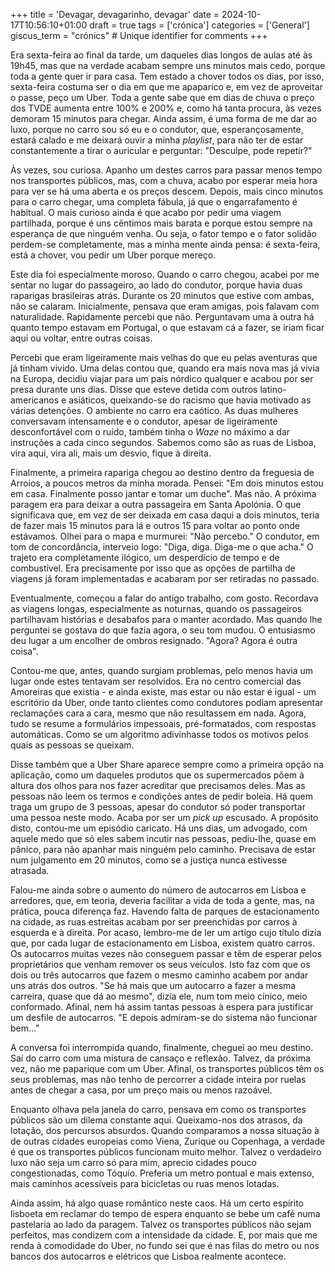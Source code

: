 +++
title = 'Devagar, devagarinho, devagar'
date = 2024-10-17T10:56:10+01:00
draft = true
tags = ['crónica']
categories = ['General']
giscus_term = "crónics"  # Unique identifier for comments
+++

Era sexta-feira ao final da tarde, um daqueles dias longos de aulas até às 19h45, mas que na verdade acabam sempre uns minutos mais cedo, porque toda a gente quer ir para casa. Tem estado a chover todos os dias, por isso, sexta-feira costuma ser o dia em que me apaparico e, em vez de aproveitar o passe, peço um Uber. Toda a gente sabe que em dias de chuva o preço dos TVDE aumenta entre 100% e 200% e, como há tanta procura, às vezes demoram 15 minutos para chegar. Ainda assim, é uma forma de me dar ao luxo, porque no carro sou só eu e o condutor, que, esperançosamente, estará calado e me deixará ouvir a minha *playlist*, para não ter de estar constantemente a tirar o auricular e perguntar: "Desculpe, pode repetir?"

Às vezes, sou curiosa. Apanho um destes carros para passar menos tempo nos transportes públicos, mas, com a chuva, acabo por esperar meia hora para ver se há uma aberta e os preços descem. Depois, mais cinco minutos para o carro chegar, uma completa fábula, já que o engarrafamento é habitual. O mais curioso ainda é que acabo por pedir uma viagem partilhada, porque é uns cêntimos mais barata e porque estou sempre na esperança de que ninguém venha. Ou seja, o fator tempo e o fator solidão perdem-se completamente, mas a minha mente ainda pensa: é sexta-feira, está a chover, vou pedir um Uber porque mereço.

Este dia foi especialmente moroso. Quando o carro chegou, acabei por me sentar no lugar do passageiro, ao lado do condutor, porque havia duas raparigas brasileiras atrás. Durante os 20 minutos que estive com ambas, não se calaram. Inicialmente, pensava que eram amigas, pois falavam com naturalidade. Rapidamente percebi que não. Perguntavam uma à outra há quanto tempo estavam em Portugal, o que estavam cá a fazer, se iriam ficar aqui ou voltar, entre outras coisas.

Percebi que eram ligeiramente mais velhas do que eu pelas aventuras que já tinham vivido. Uma delas contou que, quando era mais nova mas já vivia na Europa, decidiu viajar para um país nórdico qualquer e acabou por ser presa durante uns dias. Disse que esteve detida com outros latino-americanos e asiáticos, queixando-se do racismo que havia motivado as várias detenções. O ambiente no carro era caótico. As duas mulheres conversavam intensamente e o condutor, apesar de ligeiramente desconfortável com o ruído, também tinha o *Waze* no máximo a dar instruções a cada cinco segundos. Sabemos como são as ruas de Lisboa, vira aqui, vira ali, mais um desvio, fique à direita.

Finalmente, a primeira rapariga chegou ao destino dentro da freguesia de Arroios, a poucos metros da minha morada. Pensei: "Em dois minutos estou em casa. Finalmente posso jantar e tomar um duche". Mas não. A próxima paragem era para deixar a outra passageira em Santa Apolónia. O que significava que, em vez de ser deixada em casa daqui a dois minutos, teria de fazer mais 15 minutos para lá e outros 15 para voltar ao ponto onde estávamos. Olhei para o mapa e murmurei: "Não percebo." O condutor, em tom de concordância, interveio logo: "Diga, diga. Diga-me o que acha." O trajeto era completamente ilógico, um desperdício de tempo e de combustível. Era precisamente por isso que as opções de partilha de viagens já foram implementadas e acabaram por ser retiradas no passado.

Eventualmente, começou a falar do antigo trabalho, com gosto. Recordava as viagens longas, especialmente as noturnas, quando os passageiros partilhavam histórias e desabafos para o manter acordado. Mas quando lhe perguntei se gostava do que fazia agora, o seu tom mudou. O entusiasmo deu lugar a um encolher de ombros resignado. "Agora? Agora é outra coisa".

Contou-me que, antes, quando surgiam problemas, pelo menos havia um lugar onde estes tentavam ser resolvidos. Era no centro comercial das Amoreiras que existia \- e ainda existe, mas estar ou não estar é igual \- um escritório da Uber, onde tanto clientes como condutores podiam apresentar reclamações cara a cara, mesmo que não resultassem em nada. Agora, tudo se resume a formulários impessoais, pré-formatados, com respostas automáticas. Como se um algoritmo adivinhasse todos os motivos pelos quais as pessoas se queixam.

Disse também que a Uber Share aparece sempre como a primeira opção na aplicação, como um daqueles produtos que os supermercados põem à altura dos olhos para nos fazer acreditar que precisamos deles. Mas as pessoas não leem os termos e condições antes de pedir boleia. Há quem traga um grupo de 3 pessoas, apesar do condutor só poder transportar uma pessoa neste modo. Acaba por ser um *pick up* escusado. A propósito disto, contou-me um episódio caricato. Há uns dias, um advogado, com aquele medo que só eles sabem incutir nas pessoas, pediu-lhe, quase em pânico, para não apanhar mais ninguém pelo caminho. Precisava de estar num julgamento em 20 minutos, como se a justiça nunca estivesse atrasada.

Falou-me ainda sobre o aumento do número de autocarros em Lisboa e arredores, que, em teoria, deveria facilitar a vida de toda a gente, mas, na prática, pouca diferença faz. Havendo falta de parques de estacionamento na cidade, as ruas estreitas acabam por ser preenchidas por carros à esquerda e à direita. Por acaso, lembro-me de ler um artigo cujo título dizia que, por cada lugar de estacionamento em Lisboa, existem quatro carros. Os autocarros muitas vezes não conseguem passar e têm de esperar pelos proprietários que venham remover os seus veículos. Isto faz com que os dois ou três autocarros que fazem o mesmo caminho acabem por andar uns atrás dos outros. "Se há mais que um autocarro a fazer a mesma carreira, quase que dá ao mesmo", dizia ele, num tom meio cínico, meio conformado. Afinal, nem há assim tantas pessoas à espera para justificar um desfile de autocarros. "E depois admiram-se do sistema não funcionar bem…"

A conversa foi interrompida quando, finalmente, cheguei ao meu destino. Saí do carro com uma mistura de cansaço e reflexão. Talvez, da próxima vez, não me paparique com um Uber. Afinal, os transportes públicos têm os seus problemas, mas não tenho de percorrer a cidade inteira por ruelas antes de chegar a casa, por um preço mais ou menos razoável.

Enquanto olhava pela janela do carro, pensava em como os transportes públicos são um dilema constante aqui. Queixamo-nos dos atrasos, da lotação, dos percursos absurdos. Quando comparamos a nossa situação à de outras cidades europeias como Viena, Zurique ou Copenhaga, a verdade é que os transportes públicos funcionam muito melhor. Talvez o verdadeiro luxo não seja um carro só para mim, aprecio cidades pouco congestionadas, como Tóquio. Preferia um metro pontual e mais extenso, mais caminhos acessíveis para bicicletas ou ruas menos lotadas. 

Ainda assim, há algo quase romântico neste caos. Há um certo espírito lisboeta em reclamar do tempo de espera enquanto se bebe um café numa pastelaria ao lado da paragem. Talvez os transportes públicos não sejam perfeitos, mas condizem com a intensidade da cidade. E, por mais que me renda à comodidade do Uber, no fundo sei que é nas filas do metro ou nos bancos dos autocarros e elétricos que Lisboa realmente acontece.

